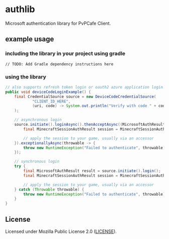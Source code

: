 # authlib
Microsoft authentication library for PvPCafe Client.

## example usage
### including the library in your project using gradle
```
// TODO: Add Gradle dependency instructions here
```

### using the library
```java
// also supports refresh token login or oauth2 azure application login (public, private)
public void deviceCodeLoginExample() {
    final CredentialSource source = new DeviceCodeCredentialSource(
            "CLIENT_ID_HERE",
            (uri, code) -> System.out.println("Verify with code " + code + " at " + uri)
    );

    // asynchronous login
    source.initiate().loginAsync().thenAcceptAsync((MicrosoftAuthResult result) -> {
        final MinecraftSessionAuthResult session = MinecraftSessionAuthResult.unwrap(result);

        // apply the session to your game, usually via an accessor
    }).exceptionallyAsync(throwable -> {
        throw new RuntimeException("Failed to authenticate", throwable);
    });

    // synchronous login
    try {
        final MicrosoftAuthResult result = source.initiate().login();
        final MinecraftSessionAuthResult session = MinecraftSessionAuthResult.unwrap(result);

        // apply the session to your game, usually via an accessor
    } catch (Throwable throwable) {
        throw new RuntimeException("Failed to authenticate", throwable);
    }
}
```

## License
Licensed under Mozilla Public License 2.0 ([LICENSE](LICENSE)).